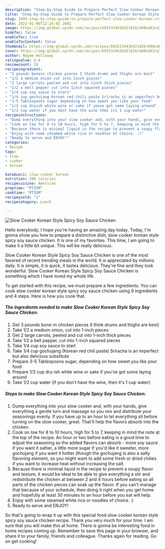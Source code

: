 ```yaml
---
description: "Step-by-Step Guide to Prepare Perfect Slow Cooker Korean Style Spicy Soy Sauce Chicken"
title: "Step-by-Step Guide to Prepare Perfect Slow Cooker Korean Style Spicy Soy Sauce Chicken"
slug: 3495-step-by-step-guide-to-prepare-perfect-slow-cooker-korean-style-spicy-soy-sauce-chicken
date: 2022-01-06T12:24:03.160Z
image: https://img-global.cpcdn.com/recipes/b93531943bd21d26/680x482cq70/slow-cooker-korean-style-spicy-soy-sauce-chicken-recipe-main-photo.jpg
hideToc: false
enableToc: true
enableTocContent: false
thumbnail: https://img-global.cpcdn.com/recipes/b93531943bd21d26/680x482cq70/slow-cooker-korean-style-spicy-soy-sauce-chicken-recipe-main-photo.jpg
cover: https://img-global.cpcdn.com/recipes/b93531943bd21d26/680x482cq70/slow-cooker-korean-style-spicy-soy-sauce-chicken-recipe-main-photo.jpg
author: Mayme Holloway
ratingvalue: 4.8
reviewcount: 20
recipeingredient:
- "3 pounds bonein chicken pieces I think drums and thighs are best"
- "1/2 a medium onion cut into 1inch pieces"
- "2 large carrots peeled and cut into 1inch thick pieces"
- "1/2 a bell pepper cut into 1inch squared pieces"
- "1/4 cup soy sauce to start"
- "1/4 cup gochujang Korean red chili paste Sriracha is an imperfect but also delicious substitute"
- "3-5 Tablespoons sugar depending on how sweet you like your food"
- "1/2 cup dryish white wine or sake if youve got some laying around"
- "1/2 cup water if you dont have the wine then its 1 cup water"
recipeinstructions:
- "Dump everything into your slow cooker and, with your hands, give everything a gentle turn and massage so you mix and distribute your seasonings evenly. If you have up to an hour to let everything sit before turning on the slow cooker, great. That&#39;ll help the flavors absorb into the chicken."
- "Cook on low for 8 to 10 hours, high for 5 to 7, keeping in mind the note at the top of the recipe. An hour or two before eating is a good time to adjust the seasoning so the added flavors can absorb - more soy sauce if you want it saltier, a little more sugar if you&#39;d like it sweeter, more gochujang if you want it hotter (though the gochujang is also a salty flavoring element, so you might want to add some fresh or dried chilies if you want to increase heat without increasing the salt."
- "Because there is minimal liquid in the recipe to prevent a soupy flavor and texture, it would be ideal to be able to give everything a stir and redistribute the chicken at between 2 and 4 hours before eating so all parts of the chicken pieces can soak up the flavor. If you can&#39;t manage that because of your schedule, then doing it right when you get home and hopefully at least 30 minutes to an hour before you eat will help."
- "Enjoy with some steamed white rice or noodles of choice. :)"
- "Ready to serve and ENJOY!"
categories:
- Recipe
tags:
- slow
- cooker
- korean

katakunci: slow cooker korean 
nutrition: 298 calories
recipecuisine: American
preptime: "PT25M"
cooktime: "PT35M"
recipeyield: "1"
recipecategory: Lunch

---
```



![Slow Cooker Korean Style Spicy Soy Sauce Chicken](https://img-global.cpcdn.com/recipes/b93531943bd21d26/680x482cq70/slow-cooker-korean-style-spicy-soy-sauce-chicken-recipe-main-photo.jpg)

Hello everybody, I hope you're having an amazing day today. Today, I'm gonna show you how to prepare a distinctive dish, slow cooker korean style spicy soy sauce chicken. It is one of my favorites. This time, I am going to make it a little bit unique. This will be really delicious.



Slow Cooker Korean Style Spicy Soy Sauce Chicken is one of the most favored of recent trending meals in the world. It is appreciated by millions daily. It is simple, it is quick, it tastes delicious. They're fine and they look wonderful. Slow Cooker Korean Style Spicy Soy Sauce Chicken is something which I have loved my whole life.


To get started with this recipe, we must prepare a few ingredients. You can cook slow cooker korean style spicy soy sauce chicken using 9 ingredients and 4 steps. Here is how you cook that.

<!--inarticleads1-->

##### The ingredients needed to make Slow Cooker Korean Style Spicy Soy Sauce Chicken:

1. Get 3 pounds bone-in chicken pieces (I think drums and thighs are best)
1. Take 1/2 a medium onion, cut into 1-inch pieces
1. Get 2 large carrots, peeled and cut into 1-inch thick pieces
1. Take 1/2 a bell pepper, cut into 1-inch squared pieces
1. Take 1/4 cup soy sauce to start
1. Take 1/4 cup gochujang (Korean red chili paste) Sriracha is an imperfect but also delicious substitute
1. Prepare 3-5 Tablespoons sugar, depending on how sweet you like your food
1. Prepare 1/2 cup dry-ish white wine or sake if you&#39;ve got some laying around
1. Take 1/2 cup water (if you don&#39;t have the wine, then it&#39;s 1 cup water)




<!--inarticleads2-->

##### Steps to make Slow Cooker Korean Style Spicy Soy Sauce Chicken:

1. Dump everything into your slow cooker and, with your hands, give everything a gentle turn and massage so you mix and distribute your seasonings evenly. If you have up to an hour to let everything sit before turning on the slow cooker, great. That&#39;ll help the flavors absorb into the chicken.
1. Cook on low for 8 to 10 hours, high for 5 to 7, keeping in mind the note at the top of the recipe. An hour or two before eating is a good time to adjust the seasoning so the added flavors can absorb - more soy sauce if you want it saltier, a little more sugar if you&#39;d like it sweeter, more gochujang if you want it hotter (though the gochujang is also a salty flavoring element, so you might want to add some fresh or dried chilies if you want to increase heat without increasing the salt.
1. Because there is minimal liquid in the recipe to prevent a soupy flavor and texture, it would be ideal to be able to give everything a stir and redistribute the chicken at between 2 and 4 hours before eating so all parts of the chicken pieces can soak up the flavor. If you can&#39;t manage that because of your schedule, then doing it right when you get home and hopefully at least 30 minutes to an hour before you eat will help.
1. Enjoy with some steamed white rice or noodles of choice. :)
1. Ready to serve and ENJOY!



So that's going to wrap it up with this special food slow cooker korean style spicy soy sauce chicken recipe. Thank you very much for your time. I am sure that you will make this at home. There is gonna be interesting food in home recipes coming up. Remember to save this page in your browser, and share it to your family, friends and colleague. Thanks again for reading. Go on get cooking!
